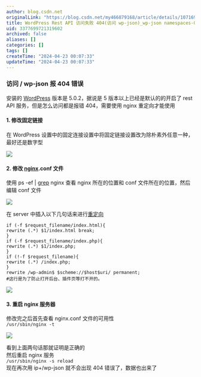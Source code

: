 ```yaml
---
author: blog.csdn.net
originalLink: "https://blog.csdn.net/my466879168/article/details/107169245"
title: WordPress Rest API 访问失败 404(访问 wp-json)_wp-json namespaces-CSDN 博客
uid: 3377699721319602
archived: false
aliases: []
categories: []
tags: []
createTime: "2024-04-23 00:07:33"
updateTime: "2024-04-23 00:07:33"
---
```


### 访问 / wp-json 报 404 错误

安装的 [WordPress](https://so.csdn.net/so/search?q=WordPress&spm=1001.2101.3001.7020) 版本是 5.0.2，据说是 5 版本以上已经是默认的的开启了 rest API 服务，但是怎么访问都是报错 404，需要使用 nginx 重定向才能使用

#### 1. 修改固定链接

在 WordPress 设置中的固定连接设置中将固定链接设置改为除朴素外任意一种，最好还是数字型

![](https://img-blog.csdnimg.cn/20200706220856430.png?x-oss-process=image/watermark,type_ZmFuZ3poZW5naGVpdGk,shadow_10,text_aHR0cHM6Ly9ibG9nLmNzZG4ubmV0L215NDY2ODc5MTY4,size_16,color_FFFFFF,t_70#pic_center)

#### 2. 修改 [nginx](https://so.csdn.net/so/search?q=nginx&spm=1001.2101.3001.7020).conf 文件

使用 ps -ef | [grep](https://so.csdn.net/so/search?q=grep&spm=1001.2101.3001.7020) nginx 查看 nginx 所在的位置和 conf 文件所在的位置，然后编辑 conf 文件

![](https://img-blog.csdnimg.cn/20200706220923872.png?x-oss-process=image/watermark,type_ZmFuZ3poZW5naGVpdGk,shadow_10,text_aHR0cHM6Ly9ibG9nLmNzZG4ubmV0L215NDY2ODc5MTY4,size_16,color_FFFFFF,t_70#pic_center)

在 server 中插入以下几句话来进行[重定向](https://so.csdn.net/so/search?q=%E9%87%8D%E5%AE%9A%E5%90%91&spm=1001.2101.3001.7020)

```plain
if (-f $request_filename/index.html){
rewrite (.*) $1/index.html break;
}
if (-f $request_filename/index.php){
rewrite (.*) $1/index.php;
}
if (!-f $request_filename){
rewrite (.*) /index.php;
}
rewrite /wp-admin$ $scheme://$host$uri/ permanent;
#这行是为了防止打开后台、插件页等打不开的。

```

![](https://img-blog.csdnimg.cn/20200706221049457.png?x-oss-process=image/watermark,type_ZmFuZ3poZW5naGVpdGk,shadow_10,text_aHR0cHM6Ly9ibG9nLmNzZG4ubmV0L215NDY2ODc5MTY4,size_16,color_FFFFFF,t_70#pic_center)

#### 3. 重启 nginx 服务器

修改完之后首先查看 nginx.conf 文件的可用性  
`/usr/sbin/nginx -t`

![](https://img-blog.csdnimg.cn/20200706220954416.png#pic_center)

看到上面两句话那就证明是正确的  
然后重启 nginx 服务  
`/usr/sbin/nginx -s reload`  
现在再次用 ip+/wp-json 就不会出现 404 错误了，数据也出来了

